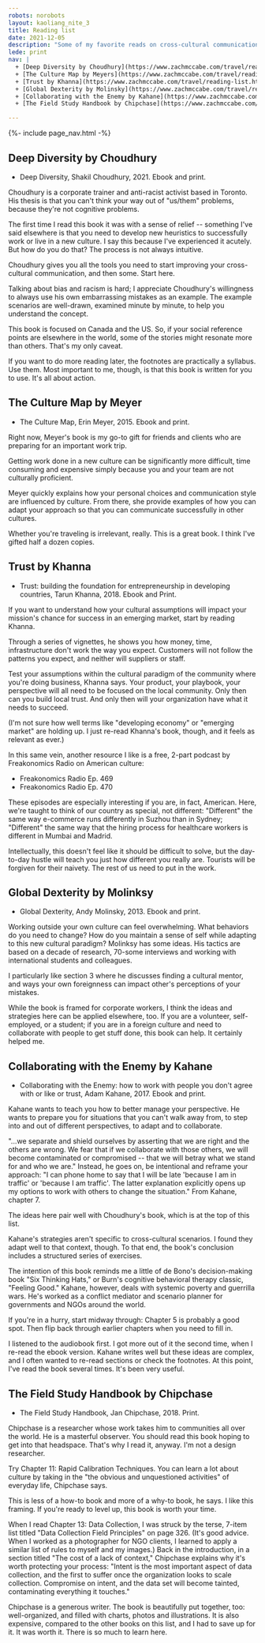 ```yaml
---
robots: norobots
layout: kaoliang_nite_3
title: Reading list
date: 2021-12-05
description: "Some of my favorite reads on cross-cultural communication. Biased towards the practical."
lede: print
nav: |
  + [Deep Diversity by Choudhury](https://www.zachmccabe.com/travel/reading-list.html#deep-diversity-by-choudhury)
  + [The Culture Map by Meyers](https://www.zachmccabe.com/travel/reading-list.html#the-culture-map-by-meyer)
  + [Trust by Khanna](https://www.zachmccabe.com/travel/reading-list.html#trust-by-khanna)
  + [Global Dexterity by Molinsky](https://www.zachmccabe.com/travel/reading-list.html#global-dexterity-by-molinksy)
  + [Collaborating with the Enemy by Kahane](https://www.zachmccabe.com/travel/reading-list.html#collaborating-with-the-enemy-by-kahane)
  + [The Field Study Handbook by Chipchase](https://www.zachmccabe.com/travel/reading-list.html#the-field-study-handbook-by-chipchase)

---
```



{%- include page_nav.html -%}


## Deep Diversity by Choudhury

- Deep Diversity, Shakil Choudhury, 2021. Ebook and print.

Choudhury is a corporate trainer and anti-racist activist based in Toronto. His thesis is that you can't think your way out of "us/them" problems, because they're not cognitive problems. 

The first time I read this book it was with a sense of relief -- something I've said elsewhere is that you need to develop new heuristics to successfully work or live in a new culture. I say this because I've experienced it acutely. But how do you do that? The process is not always intuitive.

Choudhury gives you all the tools you need to start improving your cross-cultural communication, and then some. Start here.

Talking about bias and racism is hard; I appreciate Choudhury's willingness to always use his own embarrassing mistakes as an example. The example scenarios are well-drawn, examined minute by minute, to help you understand the concept.

This book is focused on Canada and the US. So, if your social reference points are elsewhere in the world, some of the stories might resonate more than others. That's my only caveat.

If you want to do more reading later, the footnotes are practically a syllabus. Use them. Most important to me, though, is that this book is written for you to use. It's all about action.




## The Culture Map by Meyer

- The Culture Map, Erin Meyer, 2015. Ebook and print.

Right now, Meyer's book is my go-to gift for friends and clients who are preparing for an important work trip.

Getting work done in a new culture can be significantly more difficult, time consuming and expensive simply because you and your team are not culturally proficient.

Meyer quickly explains how your personal choices and communication style are influenced by culture. From there, she provide examples of how you can adapt your approach so that you can communicate successfully in other cultures.

Whether you're traveling is irrelevant, really. This is a great book. I think I've gifted half a dozen copies.




## Trust by Khanna

- Trust: building the foundation for entrepreneurship in developing countries, Tarun Khanna, 2018. Ebook and Print.

If you want to understand how your cultural assumptions will impact your mission's chance for success in an emerging market, start by reading Khanna.

Through a series of vignettes, he shows you how money, time, infrastructure don't work the way you expect. Customers will not follow the patterns you expect, and neither will suppliers or staff.

Test your assumptions within the cultural paradigm of the community where you're doing business, Khanna says. Your product, your playbook, your perspective will all need to be focused on the local community. Only then can you build local trust. And only then will your organization have what it needs to succeed.

(I'm not sure how well terms like "developing economy" or "emerging market" are holding up. I just re-read Khanna's book, though, and it feels as relevant as ever.)

In this same vein, another resource I like is a free, 2-part podcast by Freakonomics Radio on American culture:

- Freakonomics Radio Ep. 469
- Freakonomics Radio Ep. 470

These episodes are especially interesting if you are, in fact, American. Here, we're taught to think of our country as special, not different: "Different" the same way e-commerce runs differently in Suzhou than in Sydney; "Different" the same way that the hiring process for healthcare workers is different in Mumbai and Madrid.

Intellectually, this doesn't feel like it should be difficult to solve, but the day-to-day hustle will teach you just how different you really are. Tourists will be forgiven for their naivety. The rest of us need to put in the work.




## Global Dexterity by Molinksy

- Global Dexterity, Andy Molinsky, 2013. Ebook and print.

Working outside your own culture can feel overwhelming. What behaviors do you need to change? How do you maintain a sense of self while adapting to this new cultural paradigm? Molinksy has some ideas. His tactics are based on a decade of research, 70-some interviews and working with international students and colleagues.

I particularly like section 3 where he discusses finding a cultural mentor, and ways your own foreignness can impact other's perceptions of your mistakes.

While the book is framed for corporate workers, I think the ideas and strategies here can be applied elsewhere, too. If you are a volunteer, self-employed, or a student; if you are in a foreign culture and need to collaborate with people to get stuff done, this book can help. It certainly helped me.




## Collaborating with the Enemy by Kahane

- Collaborating with the Enemy: how to work with people you don't agree with or like or trust, Adam Kahane, 2017. Ebook and print.

Kahane wants to teach you how to better manage your perspective. He wants to prepare you for situations that you can't walk away from, to step into and out of different perspectives, to adapt and to collaborate.

"...we separate and shield ourselves by asserting that we are right and the others are wrong. We fear that if we collaborate with those others, we will become contaminated or compromised -- that we will betray what we stand for and who we are." Instead, he goes on, be intentional and reframe your approach: "I can phone home to say that I will be late 'because I am in traffic' or 'because I am traffic'. The latter explanation explicitly opens up my options to work with others to change the situation." From Kahane, chapter 7.

The ideas here pair well with Choudhury's book, which is at the top of this list. 

Kahane's strategies aren't specific to cross-cultural scenarios. I found they adapt well to that context, though. To that end, the book's conclusion includes a structured series of exercises.

The intention of this book reminds me a little of de Bono's decision-making book "Six Thinking Hats," or Burn's cognitive behavioral therapy classic, "Feeling Good." Kahane, however, deals with systemic poverty and guerrilla wars. He's worked as a conflict mediator and scenario planner for governments and NGOs around the world.

If you're in a hurry, start midway through: Chapter 5 is probably a good spot. Then flip back through earlier chapters when you need to fill in.

I listened to the audiobook first. I got more out of it the second time, when I re-read the ebook version. Kahane writes well but these ideas are complex, and I often wanted to re-read sections or check the footnotes. At this point, I've read the book several times. It's been very useful.




## The Field Study Handbook by Chipchase

- The Field Study Handbook, Jan Chipchase, 2018. Print.

Chipchase is a researcher whose work takes him to communities all over the world. He is a masterful observer. You should read this book hoping to get into that headspace. That's why I read it, anyway. I'm not a design researcher.

Try Chapter 11: Rapid Calibration Techniques. You can learn a lot about culture by taking in the "the obvious and unquestioned activities" of everyday life, Chipchase says.

This is less of a how-to book and more of a why-to book, he says. I like this framing. If you're ready to level up, this book is worth your time.

When I read Chapter 13: Data Collection, I was struck by the terse, 7-item list titled "Data Collection Field Principles" on page 326. (It's good advice. When I worked as a photographer for NGO clients, I learned to apply a similar list of rules to myself and my images.) Back in the introduction, in a section titled "The cost of a lack of context," Chipchase explains why it's worth protecting your process: "Intent is the most important aspect of data collection, and the first to suffer once the organization looks to scale collection. Compromise on intent, and the data set will become tainted, contaminating everything it touches."

Chipchase is a generous writer. The book is beautifully put together, too: well-organized, and filled with charts, photos and illustrations. It is also expensive, compared to the other books on this list, and I had to save up for it. It was worth it. There is so much to learn here.
